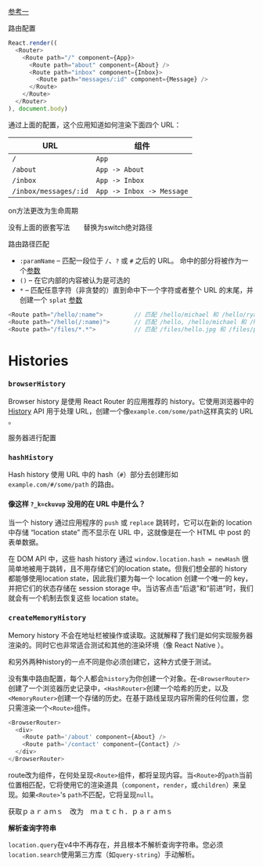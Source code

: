 [参考一](https://codeburst.io/react-router-v4-unofficial-migration-guide-5a370b8905a)

路由配置

```js
React.render((
  <Router>
    <Route path="/" component={App}>
      <Route path="about" component={About} />
      <Route path="inbox" component={Inbox}>
        <Route path="messages/:id" component={Message} />
      </Route>
    </Route>
  </Router>
), document.body)
```

通过上面的配置，这个应用知道如何渲染下面四个 URL：

| URL                   | 组件                      |
| --------------------- | ------------------------- |
| `/`                   | `App`                     |
| `/about`              | `App -> About`            |
| `/inbox`              | `App -> Inbox`            |
| `/inbox/messages/:id` | `App -> Inbox -> Message` |



on方法更改为生命周期

没有上面的嵌套写法　　替换为switch绝对路径

路由路径匹配

- `:paramName` – 匹配一段位于 `/`、`?` 或 `#` 之后的 URL。 命中的部分将被作为一个[参数](https://react-guide.github.io/react-router-cn/docs/guides/basics/docs/Glossary.md#params)
- `()` – 在它内部的内容被认为是可选的
- `*` – 匹配任意字符（非贪婪的）直到命中下一个字符或者整个 URL 的末尾，并创建一个 `splat` [参数](https://react-guide.github.io/react-router-cn/docs/guides/basics/docs/Glossary.md#params)

```js
<Route path="/hello/:name">         // 匹配 /hello/michael 和 /hello/ryan
<Route path="/hello(/:name)">       // 匹配 /hello, /hello/michael 和 /hello/ryan
<Route path="/files/*.*">           // 匹配 /files/hello.jpg 和 /files/path/to/hello.jpg
```

# Histories

### `browserHistory`

Browser history 是使用 React Router 的应用推荐的 history。它使用浏览器中的 [History](https://developer.mozilla.org/en-US/docs/Web/API/History) API 用于处理 URL，创建一个像`example.com/some/path`这样真实的 URL 。

服务器进行配置

### `hashHistory`

Hash history 使用 URL 中的 hash（`#`）部分去创建形如 `example.com/#/some/path` 的路由。

#### 像这样 `?_k=ckuvup` 没用的在 URL 中是什么？

当一个 history 通过应用程序的 `push` 或 `replace` 跳转时，它可以在新的 location 中存储 “location state” 而不显示在 URL 中，这就像是在一个 HTML 中 post 的表单数据。

在 DOM API 中，这些 hash history 通过 `window.location.hash = newHash` 很简单地被用于跳转，且不用存储它们的location state。但我们想全部的 history 都能够使用location state，因此我们要为每一个 location 创建一个唯一的 key，并把它们的状态存储在 session storage 中。当访客点击“后退”和“前进”时，我们就会有一个机制去恢复这些 location state。

### `createMemoryHistory`

Memory history 不会在地址栏被操作或读取。这就解释了我们是如何实现服务器渲染的。同时它也非常适合测试和其他的渲染环境（像 React Native ）。

和另外两种history的一点不同是你必须创建它，这种方式便于测试。





没有集中路由配置，每个人都会`history`为你创建一个对象。在`<BrowserRouter>`创建了一个浏览器历史记录中，`<HashRouter>`创建一个哈希的历史，以及`<MemoryRouter>`创建一个存储的历史。在基于路线呈现内容所需的任何位置，您只需渲染一个`<Route>`组件。

```js
<BrowserRouter>
  <div>
    <Route path='/about' component={About} />
    <Route path='/contact' component={Contact} />
  </div>
</BrowserRouter>
```



route改为组件，在何处呈现`<Route>`组件，都将呈现内容。当`<Route>`的`path`当前位置相匹配，它将使用它的渲染道具（`component`，`render`，或`children`）来呈现。如果`<Route>`'s `path`不匹配，它将呈现`null`。

获取ｐａｒａｍｓ　改为　ｍａｔｃｈ．ｐａｒａｍｓ

**解析查询字符串**

`location.query`在v4中不再存在，并且根本不解析查询字符串。您必须`location.search`使用第三方库（如`query-string`）手动解析。